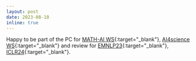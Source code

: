 ```yaml
---
layout: post
date: 2023-08-10
inline: true
---
```


Happy to be part of the PC for [MATH-AI WS](https://mathai2023.github.io){:target="\_blank"}, [AI4science WS](https://ai4sciencecommunity.github.io/neurips23.html){:target="\_blank"} and review for [EMNLP23](https://2023.emnlp.org){:target="\_blank"}, [ICLR24](https://iclr.cc){:target="\_blank"}.





